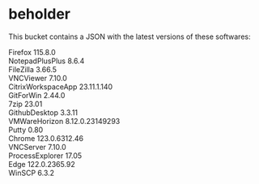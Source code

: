# beholder
This bucket contains a JSON with the latest versions of these softwares:

Firefox            115.8.0          
NotepadPlusPlus    8.6.4            
FileZilla          3.66.5           
VNCViewer          7.10.0           
CitrixWorkspaceApp 23.11.1.140      
GitForWin          2.44.0           
7zip               23.01            
GithubDesktop      3.3.11           
VMWareHorizon      8.12.0.23149293  
Putty              0.80             
Chrome             123.0.6312.46    
VNCServer          7.10.0           
ProcessExplorer    17.05            
Edge               122.0.2365.92    
WinSCP             6.3.2            



